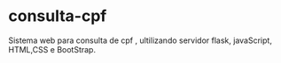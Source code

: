 # consulta-cpf
Sistema web para consulta de cpf , ultilizando servidor flask, javaScript, HTML,CSS e BootStrap.
